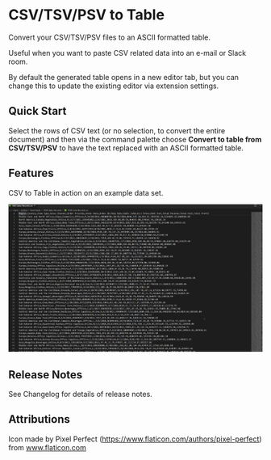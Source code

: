 # CSV/TSV/PSV to Table

Convert your CSV/TSV/PSV files to an ASCII formatted table.

Useful when you want to paste CSV related data into an e-mail or Slack room.

By default the generated table opens in a new editor tab, but you can change this to update the existing editor via extension settings.

## Quick Start

Select the rows of CSV text (or no selection, to convert the entire document) and then via the command palette choose __Convert to table from CSV/TSV/PSV__ to have the text replaced with an ASCII formatted table.

## Features

CSV to Table in action on an example data set.

![Convert to Table](https://github.com/Plasma/csv-to-table/raw/HEAD/images/demo.gif)

## Release Notes

See Changelog for details of release notes.

## Attributions
Icon made by Pixel Perfect (https://www.flaticon.com/authors/pixel-perfect) from www.flaticon.com
